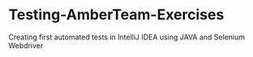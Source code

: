 # Testing-AmberTeam-Exercises
Creating first automated tests in IntelliJ IDEA using JAVA and Selenium Webdriver 

